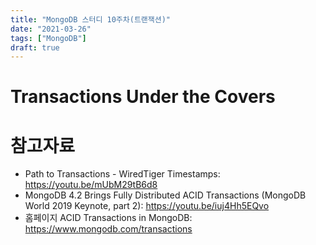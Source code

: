```yaml
---
title: "MongoDB 스터디 10주차(트랜잭션)"
date: "2021-03-26"
tags: ["MongoDB"]
draft: true
---
```


# Transactions Under the Covers


# 참고자료

- Path to Transactions - WiredTiger Timestamps: https://youtu.be/mUbM29tB6d8
- MongoDB 4.2 Brings Fully Distributed ACID Transactions (MongoDB World 2019 Keynote, part 2): https://youtu.be/iuj4Hh5EQvo
- 홈페이지 ACID Transactions in MongoDB: https://www.mongodb.com/transactions